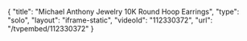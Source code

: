 {
    "title": "Michael Anthony Jewelry 10K Round Hoop Earrings",
    "type": "solo",
    "layout": "iframe-static",
    "videoId": "112330372",
    "url": "\/tvpembed\/112330372"
}